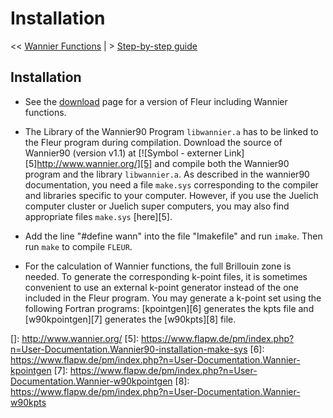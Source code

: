 # Installation

<< [Wannier Functions][1] | > [Step-by-step guide][2] 



## Installation

*   See the [download][3] page for a version of Fleur including Wannier functions. 

*   The Library of the Wannier90 Program `libwannier.a` has to be linked to the Fleur program during compilation. Download the source of Wannier90 (version v1.1) at [![Symbol - externer Link][5]http://www.wannier.org/][5] and compile both the Wannier90 program and the library `libwannier.a`. As described in the wannier90 documentation, you need a file `make.sys` corresponding to the compiler and libraries specific to your computer. However, if you use the Juelich computer cluster or Juelich super computers, you may also find appropriate files `make.sys` [here][5]. 

*   Add the line "#define wann" into the file "Imakefile" and run `imake`. Then run `make` to compile `FLEUR`. 

*   For the calculation of Wannier functions, the full Brillouin zone is needed. To generate the corresponding k-point files, it is sometimes convenient to use an external k-point generator instead of the one included in the Fleur program. You may generate a k-point set using the following Fortran programs: [kpointgen][6] generates the kpts file and [w90kpointgen][7] generates the [w90kpts][8] file.

 [1]: https://www.flapw.de/pm/index.php?n=User-Documentation.WannierFunctions
 [2]: https://www.flapw.de/pm/index.php?n=User-Documentation.Step-by-stepGuide
 [3]: https://www.flapw.de/pm/index.php?n=FLEUR.Downloads
 []: http://www.wannier.org/
 [5]: https://www.flapw.de/pm/index.php?n=User-Documentation.Wannier90-installation-make-sys
 [6]: https://www.flapw.de/pm/index.php?n=User-Documentation.Wannier-kpointgen
 [7]: https://www.flapw.de/pm/index.php?n=User-Documentation.Wannier-w90kpointgen
 [8]: https://www.flapw.de/pm/index.php?n=User-Documentation.Wannier-w90kpts
 
 
